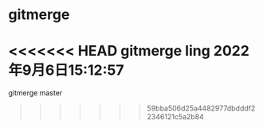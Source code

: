 # gitmerge
<<<<<<< HEAD
gitmerge ling 2022年9月6日15:12:57
=======
gitmerge master
>>>>>>> 59bba506d25a4482977dbdddf22346121c5a2b84

